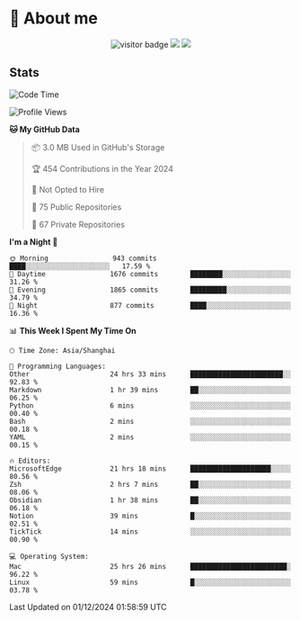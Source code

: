 <!-- ![](https://youpai.roccoshi.top/img/20200804214216.png) -->

# 🧐 About me
 
<p align="center">
<img src="https://visitor-badge.laobi.icu/badge?page_id=Lincest.Lincest&title=hits" alt="visitor badge"/>
<a href="mailto:imroccoshi@gmail.com"><img src="https://img.shields.io/badge/gmail-imroccoshi%40gmail.com-red"></a>
<a href="https://blog.roccoshi.top"><img src="https://img.shields.io/badge/blog-roccoshi-green"></a>
</p>

## Stats

<!--START_SECTION:waka-->
![Code Time](http://img.shields.io/badge/Code%20Time-1%2C742%20hrs%2016%20mins-blue)

![Profile Views](http://img.shields.io/badge/Profile%20Views-0-blue)

**🐱 My GitHub Data** 

> 📦 3.0 MB Used in GitHub's Storage 
 > 
> 🏆 454 Contributions in the Year 2024
 > 
> 🚫 Not Opted to Hire
 > 
> 📜 75 Public Repositories 
 > 
> 🔑 67 Private Repositories 
 > 
**I'm a Night 🦉** 

```text
🌞 Morning                943 commits         ████░░░░░░░░░░░░░░░░░░░░░   17.59 % 
🌆 Daytime                1676 commits        ████████░░░░░░░░░░░░░░░░░   31.26 % 
🌃 Evening                1865 commits        █████████░░░░░░░░░░░░░░░░   34.79 % 
🌙 Night                  877 commits         ████░░░░░░░░░░░░░░░░░░░░░   16.36 % 
```


📊 **This Week I Spent My Time On** 

```text
🕑︎ Time Zone: Asia/Shanghai

💬 Programming Languages: 
Other                    24 hrs 33 mins      ███████████████████████░░   92.83 % 
Markdown                 1 hr 39 mins        ██░░░░░░░░░░░░░░░░░░░░░░░   06.25 % 
Python                   6 mins              ░░░░░░░░░░░░░░░░░░░░░░░░░   00.40 % 
Bash                     2 mins              ░░░░░░░░░░░░░░░░░░░░░░░░░   00.18 % 
YAML                     2 mins              ░░░░░░░░░░░░░░░░░░░░░░░░░   00.15 % 

🔥 Editors: 
MicrosoftEdge            21 hrs 18 mins      ████████████████████░░░░░   80.56 % 
Zsh                      2 hrs 7 mins        ██░░░░░░░░░░░░░░░░░░░░░░░   08.06 % 
Obsidian                 1 hr 38 mins        ██░░░░░░░░░░░░░░░░░░░░░░░   06.18 % 
Notion                   39 mins             █░░░░░░░░░░░░░░░░░░░░░░░░   02.51 % 
TickTick                 14 mins             ░░░░░░░░░░░░░░░░░░░░░░░░░   00.90 % 

💻 Operating System: 
Mac                      25 hrs 26 mins      ████████████████████████░   96.22 % 
Linux                    59 mins             █░░░░░░░░░░░░░░░░░░░░░░░░   03.78 % 
```


 Last Updated on 01/12/2024 01:58:59 UTC
<!--END_SECTION:waka-->


